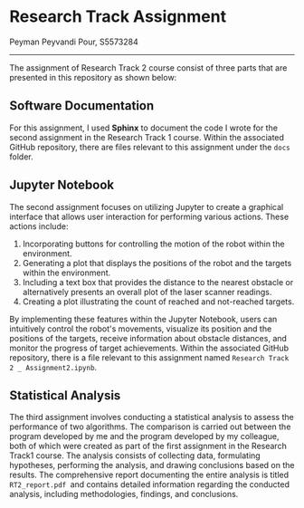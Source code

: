 # Research Track Assignment

Peyman Peyvandi Pour, S5573284

------------



The assignment of Research Track 2 course consist of three parts that are presented in this repository as shown below:

## Software Documentation
For this assignment, I used **Sphinx** to document the code I wrote for the second assignment in the Research Track 1 course. Within the associated GitHub repository, there are files relevant to this assignment under the `docs` folder.


## Jupyter Notebook

The second assignment focuses on utilizing Jupyter to create a graphical interface that allows user interaction for performing various actions. These actions include:

1. Incorporating buttons for controlling the motion of the robot within the environment.
2. Generating a plot that displays the positions of the robot and the targets within the environment.
3. Including a text box that provides the distance to the nearest obstacle or alternatively presents an overall plot of the laser scanner readings.
4. Creating a plot illustrating the count of reached and not-reached targets.

By implementing these features within the Jupyter Notebook, users can intuitively control the robot's movements, visualize its position and the positions of the targets, receive information about obstacle distances, and monitor the progress of target achievements.
Within the associated GitHub repository, there is a file relevant to this assignment named `Research Track 2 _ Assignment2.ipynb`.


## Statistical Analysis

The third assignment involves conducting a statistical analysis to assess the performance of two algorithms. The comparison is carried out between the program developed by me and the program developed by my colleague, both of which were created as part of the first assignment in the Research Track1 course.
The analysis consists of collecting data, formulating hypotheses, performing the analysis, and drawing conclusions based on the results. The comprehensive report documenting the entire analysis is titled `RT2_report.pdf `and contains detailed information regarding the conducted analysis, including methodologies, findings, and conclusions.